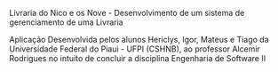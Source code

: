 ﻿
Livraria do Nico e os Nove - Desenvolvimento de um sistema de gerenciamento de uma Livraria

Aplicação Desenvolvida pelos alunos Hericlys, Igor, Mateus e Tiago da Universidade Federal do Piaui - UFPI (CSHNB), ao professor Alcemir Rodrigues no intuito de concluir a disciplina Engenharia de Software II